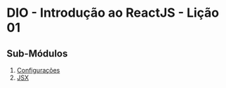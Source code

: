 # DIO - Introdução ao ReactJS - Lição 01

## Sub-Módulos

1. [Configurações](./configuration/)
2. [JSX](./jsx/)